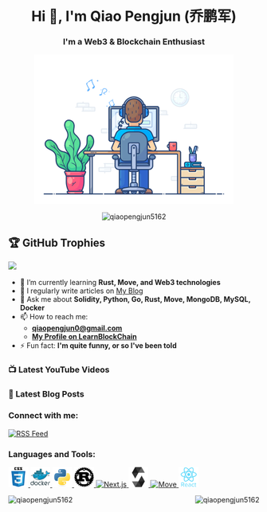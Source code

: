 
<h1 align="center">Hi 👋, I'm Qiao Pengjun (乔鹏军)</h1>
<h3 align="center">I'm a Web3 & Blockchain Enthusiast</h3>

<p align="center">
  <img width="400" alt="wpcodevo" src="https://github.com/wpcodevo/wpcodevo/blob/main/typing.gif" />
</p>

<p align="center">
  <img src="https://komarev.com/ghpvc/?username=qiaopengjun5162&label=Profile%20views&color=0e75b6&style=flat" alt="qiaopengjun5162" />
</p>

## 🏆 GitHub Trophies
![](https://github-profile-trophy.vercel.app/?username=qiaopengjun&theme=discord&no-frame=true&no-bg=false&margin-w=4)

- 🌱 I’m currently learning **Rust, Move, and Web3 technologies**
- 📝 I regularly write articles on [My Blog](https://qiaopengjun5162.github.io/)
- 💬 Ask me about **Solidity, Python, Go, Rust, Move, MongoDB, MySQL, Docker**
- 📫 How to reach me:
  - **qiaopengjun0@gmail.com**
  - **[My Profile on LearnBlockChain](https://learnblockchain.cn/people/18602)**
- ⚡ Fun fact: **I'm quite funny, or so I've been told**

### 📺 Latest YouTube Videos

<!-- YOUTUBE:START -->
<!-- YOUTUBE:END -->

### 📖 Latest Blog Posts

<!-- BLOG-POST-LIST:START -->
<!-- BLOG-POST-LIST:END -->

<h3 align="left">Connect with me:</h3>
<p align="left">
  <a href="https://codevoweb.com/feed/" target="blank">
    <img align="center" src="https://raw.githubusercontent.com/rahuldkjain/github-profile-readme-generator/master/src/images/icons/Social/rss.svg" alt="RSS Feed" height="30" width="40" />
  </a>
</p>

<h3 align="left">Languages and Tools:</h3>
<p align="left">
  <a href="https://www.w3schools.com/css/" target="_blank" rel="noreferrer">
    <img src="https://raw.githubusercontent.com/devicons/devicon/master/icons/css3/css3-original-wordmark.svg" alt="CSS3" width="40" height="40"/>
  </a>
  <a href="https://www.docker.com/" target="_blank" rel="noreferrer">
    <img src="https://raw.githubusercontent.com/devicons/devicon/master/icons/docker/docker-original-wordmark.svg" alt="Docker" width="40" height="40"/>
  </a>
  <a href="https://www.python.org" target="_blank" rel="noreferrer">
    <img src="https://raw.githubusercontent.com/devicons/devicon/master/icons/python/python-original.svg" alt="Python" width="40" height="40"/>
  </a>
  <a href="https://www.rust-lang.org" target="_blank" rel="noreferrer">
    <img src="https://raw.githubusercontent.com/devicons/devicon/master/icons/rust/rust-plain.svg" alt="Rust" width="40" height="40"/>
  </a>
  <a href="https://nextjs.org/" target="_blank" rel="noreferrer">
    <img src="https://cdn.worldvectorlogo.com/logos/nextjs-2.svg" alt="Next.js" width="40" height="40"/>
  </a>
  <a href="https://soliditylang.org/" target="_blank" rel="noreferrer">
    <img src="https://raw.githubusercontent.com/devicons/devicon/master/icons/solidity/solidity-original.svg" alt="Solidity" width="40" height="40"/>
  </a>
  <a href="https://move-language.dev/" target="_blank" rel="noreferrer">
    <img src="https://raw.githubusercontent.com/devicons/devicon/master/icons/move/move-plain.svg" alt="Move" width="40" height="40"/>
  </a>
  <a href="https://reactjs.org/" target="_blank" rel="noreferrer">
    <img src="https://raw.githubusercontent.com/devicons/devicon/master/icons/react/react-original-wordmark.svg" alt="React" width="40" height="40"/>
  </a>
  <!-- Add more tools and languages as per your expertise -->
</p>

<p>
  <img align="left" src="https://github-readme-stats.vercel.app/api/top-langs?username=qiaopengjun5162&show_icons=true&locale=en&layout=compact" alt="qiaopengjun5162" />
</p>

<p>
  <img align="right" src="https://github-readme-streak-stats.herokuapp.com/?user=qiaopengjun5162&" alt="qiaopengjun5162" />
</p>


